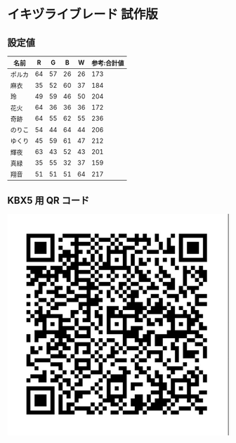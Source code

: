# イキヅライブレード 試作版

## 設定値

|名前|R|G|B|W|参考:合計値|
|---|---|---|---|---|---|
|ポルカ|64|57|26|26|173|
|麻衣|35|52|60|37|184|
|玲|49|59|46|50|204|
|花火|64|36|36|36|172|
|奇跡|64|55|62|55|236|
|のりこ|54|44|64|44|206|
|ゆくり|45|59|61|47|212|
|輝夜|63|43|52|43|201|
|真緑|35|55|32|37|159|
|翔音|51|51|51|64|217|

## KBX5 用 QR コード

![QR コード](ikizulive-blade.png)
